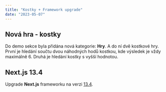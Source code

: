 ```yaml
---
title: "Kostky + Framework upgrade"
date: "2023-05-07"
---
```


## Nová hra - kostky
Do demo sekce byla přidána nová kategorie: **Hry**. A do ní dvě kostkové hry. První je hledání součtu dvou náhodných hodů kostkou, kde výsledek je vždy maximálně 6. Druhá je hledání kostky s vyšší hodnotou.
## Next.js 13.4
Upgrade **Next.js** frameworku na verzi [13.4](https://nextjs.org/blog/next-13-4).
